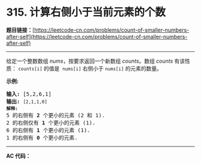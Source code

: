 # 315. 计算右侧小于当前元素的个数

**题目链接：**[https://leetcode-cn.com/problems/count-of-smaller-numbers-after-self](https://leetcode-cn.com/problems/count-of-smaller-numbers-after-self)

---

<div class="content__1Y2H">
 <div class="notranslate">
  <p>给定一个整数数组 <em>nums</em>，按要求返回一个新数组&nbsp;<em>counts</em>。数组 <em>counts</em> 有该性质： <code>counts[i]</code> 的值是&nbsp; <code>nums[i]</code> 右侧小于&nbsp;<code>nums[i]</code> 的元素的数量。</p> 
  <p><strong>示例:</strong></p> 
  <pre class="language-text"><strong>输入:</strong> [5,2,6,1]
<strong>输出:</strong> <code>[2,1,1,0] 
<strong>解释:</strong></code>
5 的右侧有 <strong>2 </strong>个更小的元素 (2 和 1).
2 的右侧仅有 <strong>1 </strong>个更小的元素 (1).
6 的右侧有 <strong>1 </strong>个更小的元素 (1).
1 的右侧有 <strong>0 </strong>个更小的元素.
</pre> 
 </div>
</div>

---

**AC 代码：**

```java

```